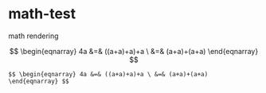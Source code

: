# math-test
math rendering

$$ \begin{eqnarray} 4a &=& ((a+a)+a)+a \ &=& (a+a)+(a+a) \end{eqnarray} $$

```
$$ \begin{eqnarray} 4a &=& ((a+a)+a)+a \ &=& (a+a)+(a+a) \end{eqnarray} $$
```
